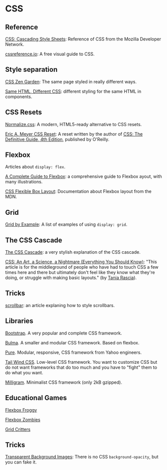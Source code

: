 CSS
===

Reference
---------

[CSS: Cascading Style Sheets](https://developer.mozilla.org/en-US/docs/Web/CSS): Reference of CSS from the Mozilla Developer Network.

[cssreference.io](https://cssreference.io/): A free visual guide to CSS.


Style separation
----------------

[CSS Zen Garden](http://www.csszengarden.com/): The same page styled in really different ways.

[Same HTML, Different CSS](https://ishadeed.com/article/same-html-different-css/): different styling for the same HTML in components.


CSS Resets
----------

[Normalize.css](https://necolas.github.io/normalize.css/): A modern, HTML5-ready alternative to CSS resets.

[Eric A. Meyer CSS Reset](https://meyerweb.com/eric/tools/css/reset/): A reset written by the author of [CSS: The Definitive Guide, 4th Edition](https://meyerweb.com/eric/books/css-tdg/), published by O'Reilly.


Flexbox
-------

Articles about ``display: flex``.

[A Complete Guide to Flexbox](https://css-tricks.com/snippets/css/a-guide-to-flexbox/): a comprehensive guide to Flexbox ayout, with many illustrations.

[CSS Flexible Box Layout](https://developer.mozilla.org/en-US/docs/Web/CSS/CSS_Flexible_Box_Layout): Documentation about Flexbox layout from the MDN.


Grid
----

[Grid by Example](https://gridbyexample.com/examples/): A list of examples of using ``display: grid``.

The CSS Cascade
---------------

[The CSS Cascade](https://wattenberger.com/blog/css-cascade): a very stylish explanation of the CSS cascade.

[CSS: An Art, a Science, a Nightmare (Everything You Should Know)](https://www.taniarascia.com/overview-of-css-concepts/): "This article is for the middleground of people who have had to touch CSS a few times here and there but ultimately don't feel like they know what they're doing, or struggle with making basic layouts." (by [Tania Rascia](https://www.taniarascia.com/)).


Tricks
------

[scrollbar](https://css-tricks.com/almanac/properties/s/scrollbar/): an article explaning how to style scrollbars.


Libraries
---------

[Bootstrap](https://getbootstrap.com/). A very popular and complete CSS framework. 

[Bulma](https://bulma.io/). A smaller and modular CSS framework. Based on flexbox.

[Pure](https://purecss.io/). Modular, responsive, CSS framework from Yahoo engineers.

[Tail Wind CSS](https://tailwindcss.com/). Low-level CSS framework. You want to customize CSS but do not want frameworks that do too much and you have to "fight" them to do what you want.

[Milligram](https://milligram.io/). Minimalist CSS framework (only 2kB gzipped).


Educational Games
-----------------

[Flexbox Froggy](https://flexboxfroggy.com/)

[Flexbox Zombies](https://mastery.games/p/flexbox-zombies)

[Grid Critters](https://gridcritters.com/)


Tricks
------

[Transparent Background Images](https://css-tricks.com/snippets/css/transparent-background-images/): There is no CSS ``background-opacity``, but you can fake it.
